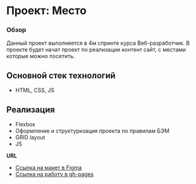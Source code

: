 # Проект: Место

### Обзор

Данный проект выполняется в 4м спринте курса Веб-разработчик. 
В проекте будет начат проект по реализации контент сайт, с местами которые можно посетить.

## Основной стек технологий
- HTML, CSS, JS

## Реализация
- Flexbox
- Оформление и структуризация проекта по правилам БЭМ
- GRID layout
- JS

**URL**

* [Ссылка на макет в Figma](https://www.figma.com/file/5S2WSbEFL6awjVWJ0NWL8Q/Sprint-3_-Russia-_-desktop-mobile?node-id=28503%3A0)
* [Ссылка на работу в gh-pages](https://morar-egor.github.io/mesto/)
